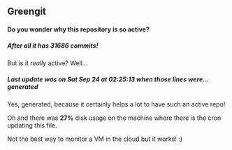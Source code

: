 ## Greengit

#### Do you wonder why this repository is so active?

##### After all it has 31686 commits!

But is it *really* active? Well...

##### Last update was on Sat Sep 24 at 02:25:13 when those lines were... generated

Yes, generated, because it certainly helps a lot to have such an active repo!

Oh and there was **27%** disk usage on the machine
where there is the cron updating this file.

Not the best way to monitor a VM in the cloud but it works! :)
